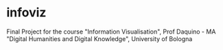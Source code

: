 # infoviz
Final Project for the course "Information Visualisation", Prof Daquino - MA "Digital Humanities and Digital Knowledge", University of Bologna
